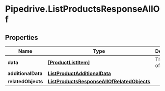 # Pipedrive.ListProductsResponseAllOf

## Properties

Name | Type | Description | Notes
------------ | ------------- | ------------- | -------------
**data** | [**[ProductListItem]**](ProductListItem.md) | The array of products | [optional] 
**additionalData** | [**ListProductAdditionalData**](ListProductAdditionalData.md) |  | [optional] 
**relatedObjects** | [**ListProductsResponseAllOfRelatedObjects**](ListProductsResponseAllOfRelatedObjects.md) |  | [optional] 


